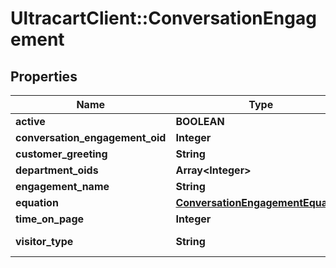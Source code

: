 # UltracartClient::ConversationEngagement

## Properties
Name | Type | Description | Notes
------------ | ------------- | ------------- | -------------
**active** | **BOOLEAN** |  | [optional] 
**conversation_engagement_oid** | **Integer** |  | [optional] 
**customer_greeting** | **String** |  | [optional] 
**department_oids** | **Array&lt;Integer&gt;** |  | [optional] 
**engagement_name** | **String** |  | [optional] 
**equation** | [**ConversationEngagementEquation**](ConversationEngagementEquation.md) |  | [optional] 
**time_on_page** | **Integer** |  | [optional] 
**visitor_type** | **String** | The type of visitor | [optional] 


